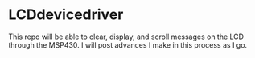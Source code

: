 LCDdevicedriver
===============
This repo will be able to clear, display, and scroll messages on the LCD through the MSP430.
I will post advances I make in this process as I go.
